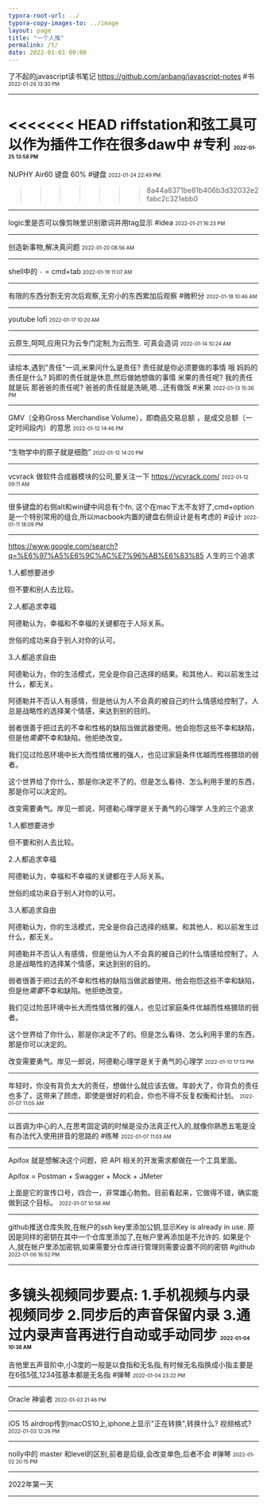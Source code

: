 ```yaml
---
typora-root-url: ../
typora-copy-images-to: ../image
layout: page 
title: "一个人推"
permalink: /t/
date: 2022-01-01 00:00
---
```


了不起的javascript读书笔记  <https://github.com/anbang/javascript-notes>  #书 
<font size="1">2022-01-26 13:30 PM</font>
<hr>

<<<<<<< HEAD
riffstation和弦工具可以作为插件工作在很多daw中 #专利
<font size="1">2022-01-25 13:58 PM</font>
=======
NUPHY Air60  键盘 60% #键盘
<font size="1">2022-01-24 22:49 PM</font>
>>>>>>> 8a44a8371be81b406b3d32032e2fabc2c321ebb0
<hr>

logic里是否可以像剪映里识别歌词并用tag显示  #idea
<font size="1">2022-01-21 16:23 PM</font>
<hr>

创造新事物,解决真问题
<font size="1">2022-01-20 08:56 AM</font>
<hr>

shell中的 `-` = cmd+tab
<font size="1">2022-01-19 11:07 AM</font>
<hr>

有限的东西分割无穷次后观察,无穷小的东西累加后观察 #微积分
<font size="1">2022-01-18 10:46 AM</font>
<hr>

youtube lofi
<font size="1">2022-01-17 10:20 AM</font>
<hr>

云原生,呵呵,应用只为云专门定制,为云而生.  可真会造词
<font size="1">2022-01-14 10:24 AM</font>
<hr>

读绘本,遇到"责任"一词,米果问什么是责任?
责任就是你必须要做的事情
哦
妈妈的责任是什么?
妈即的责任就是休息,然后做她想做的事情
米果的责任呢?
我的责任就是玩
那爸爸的责任呢?
爸爸的责任就是洗碗,嗯..,还有做饭 
#米果
<font size="1">2022-01-13 15:36 PM</font>
<hr>

GMV（全称Gross Merchandise Volume），即商品交易总额 ，是成交总额（一定时间段内）的意思
<font size="1">2022-01-12 14:46 PM</font>
<hr>

“生物学中的原子就是细胞”
<font size="1">2022-01-12 14:20 PM</font>
<hr>

vcvrack 做软件合成器模块的公司,要关注一下 <https://vcvrack.com/>
<font size="1">2022-01-12 09:11 AM</font>
<hr>

很多键盘的右侧alt和win键中间总有个fn, 这个在mac下太不友好了,cmd+option是一个特别常用的组合,所以macbook内置的键盘右侧设计是有考虑的 #设计
<font size="1">2022-01-11 18:09 PM</font>
<hr>

<https://www.google.com/search?q=%E6%97%A5%E6%9C%AC%E7%96%AB%E6%83%85> 人生的三个追求

1.人都想要进步

但不要和别人去比较。

2.人都追求幸福

阿德勒认为，幸福和不幸福的关键都在于人际关系。

世俗的成功来自于别人对你的认可。

3.人都追求自由

阿德勒认为，你的生活模式，完全是你自己选择的结果。和其他人、和以前发生过什么，都无关。

阿德勒并不否认人有感情，但是他认为人不会真的被自己的什么情感给控制了。人总是战略性的选择某个情感，来达到别的目的。

弱者很善于把过去的不幸和性格的缺陷当做武器使用。他会抱怨这些不幸和缺陷，但是他*需要*不幸和缺陷。他拒绝改变。

我们见过险恶环境中长大而性情优雅的强人，也见过家庭条件优越而性格猥琐的弱者。

这个世界给了你什么，那是你决定不了的。但是怎么看待、怎么利用手里的东西，那是你可以决定的。

改变需要勇气。岸见一郎说，阿德勒心理学是关于勇气的心理学 人生的三个追求

1.人都想要进步

但不要和别人去比较。

2.人都追求幸福

阿德勒认为，幸福和不幸福的关键都在于人际关系。

世俗的成功来自于别人对你的认可。

3.人都追求自由

阿德勒认为，你的生活模式，完全是你自己选择的结果。和其他人、和以前发生过什么，都无关。

阿德勒并不否认人有感情，但是他认为人不会真的被自己的什么情感给控制了。人总是战略性的选择某个情感，来达到别的目的。

弱者很善于把过去的不幸和性格的缺陷当做武器使用。他会抱怨这些不幸和缺陷，但是他*需要*不幸和缺陷。他拒绝改变。

我们见过险恶环境中长大而性情优雅的强人，也见过家庭条件优越而性格猥琐的弱者。

这个世界给了你什么，那是你决定不了的。但是怎么看待、怎么利用手里的东西，那是你可以决定的。

改变需要勇气。岸见一郎说，阿德勒心理学是关于勇气的心理学
<font size="1">2022-01-10 17:13 PM</font>
<hr>

年轻时，你没有背负太大的责任，想做什么就应该去做。年龄大了，你背负的责任也多了，这带来了顾虑，即使是很好的机会，你也不得不反复权衡和计划。
<font size="1">2022-01-07 11:05 AM</font>
<hr>

以首调为中心的人,在思考固定调的时候是没办法真正代入的,就像你熟悉五笔是没有办法代入使用拼音的思路的 #练琴
<font size="1">2022-01-07 11:03 AM</font>
<hr>

Apifox 就是想解决这个问题，把 API 相关的开发需求都做在一个工具里面。

Apifox = Postman + Swagger + Mock + JMeter

上面是它的宣传口号，四合一，非常雄心勃勃。目前看起来，它做得不错，确实能做到这个目标。
<font size="1">2022-01-07 10:58 AM</font>
<hr>

github推送仓库失败,在帐户的ssh key里添加公钥,显示Key is already in use.  原因是同样的密钥在其中一个仓库里添加了,在帐户里再添加是不允许的. 如果是个人,就在帐户里添加密钥,如果需要分仓库进行管理则需要设置不同的密钥 #github
<font size="1">2022-01-06 16:52 PM</font>
<hr>


多镜头视频同步要点: 1.手机视频与内录视频同步 2.同步后的声音保留内录 3.通过内录声音再进行自动或手动同步
<font size="1">2022-01-04 10:38 AM</font>
=======
吉他里五声音阶中,小3度的一般是以食指和无名指,有时候无名指换成小指主要是在6弦5弦,1234弦基本都是无名指 #弹琴
<font size="1">2022-01-04 23:22 PM</font>

<hr>

Oracle 神谕者
<font size="1">2022-01-03 21:46 PM</font>

<hr>

iOS 15 airdrop传到macOS10上,iphone上显示"正在转换",转换什么? 视频格式?
<font size="1">2022-01-03 12:26 PM</font>
<hr>

nolly中的 master 和level的区别,前者是后级,会改变单色,后者不会 #弹琴
<font size="1">2022-01-02 20:15 PM</font>
<hr>

2022年第一天

<hr>

